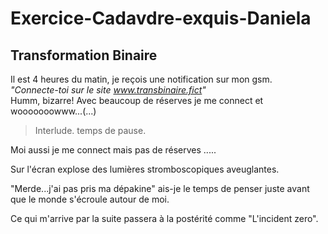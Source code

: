 # Exercice-Cadavdre-exquis-Daniela

## Transformation Binaire

Il est 4 heures du matin, je reçois une notification sur mon gsm.  
_"Connecte-toi sur le site www.transbinaire.fict"_  
Humm, bizarre! Avec beaucoup de réserves je me connect et wooooooowww...(...)

>Interlude.
>temps de pause.


Moi aussi je me connect mais pas de réserves .....

Sur l'écran explose des lumières stromboscopiques aveuglantes.

"Merde...j'ai pas pris ma dépakine" ais-je le temps de penser juste avant que le monde s'écroule autour de moi.

Ce qui m'arrive par la suite passera à la postérité comme "L'incident zero".


